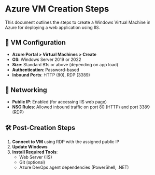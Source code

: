 # Azure VM Creation Steps

This document outlines the steps to create a Windows Virtual Machine in Azure for deploying a web application using IIS.

## 🧱 VM Configuration

- **Azure Portal > Virtual Machines > Create**
- **OS**: Windows Server 2019 or 2022
- **Size**: Standard B1s or above (depending on app load)
- **Authentication**: Password-based
- **Inbound Ports**: HTTP (80), RDP (3389)

## 🔐 Networking

- **Public IP**: Enabled (for accessing IIS web page)
- **NSG Rules**: Allowed inbound traffic on port 80 (HTTP) and port 3389 (RDP)

## 🛠 Post-Creation Steps

1. **Connect to VM** using RDP with the assigned public IP
2. **Update Windows**
3. **Install Required Tools**:
   - Web Server (IIS)
   - Git (optional)
   - Azure DevOps agent dependencies (PowerShell, .NET)

